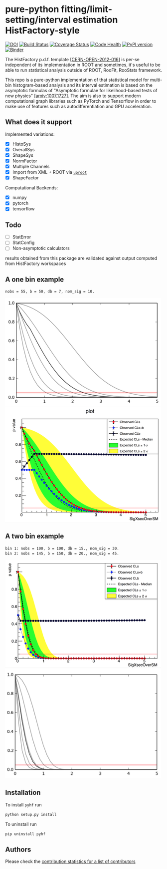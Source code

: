 # pure-python fitting/limit-setting/interval estimation HistFactory-style

[![DOI](https://zenodo.org/badge/118789569.svg)](https://zenodo.org/badge/latestdoi/118789569)
[![Build Status](https://travis-ci.org/diana-hep/pyhf.svg?branch=master)](https://travis-ci.org/diana-hep/pyhf)
[![Coverage Status](https://coveralls.io/repos/github/diana-hep/pyhf/badge.svg?branch=master)](https://coveralls.io/github/diana-hep/pyhf?branch=master)
[![Code Health](https://landscape.io/github/diana-hep/pyhf/master/landscape.svg?style=flat)](https://landscape.io/github/diana-hep/pyhf/master)
[![PyPI version](https://badge.fury.io/py/pyhf.svg)](https://badge.fury.io/py/pyhf)
[![Binder](https://mybinder.org/badge.svg)](https://mybinder.org/v2/gh/diana-hep/pyhf/master)

The HistFactory p.d.f. template [[CERN-OPEN-2012-016](https://cds.cern.ch/record/1456844)] is per-se independent of its implementation in ROOT and sometimes, it's useful to be able to run statistical analysis outside
of ROOT, RooFit, RooStats framework.

This repo is a pure-python implementation of that statistical model for multi-bin histogram-based analysis and its interval estimation is based on the asymptotic formulas of "Asymptotic formulae for likelihood-based tests of new physics" [[arxiv:1007.1727](https://arxiv.org/abs/1007.1727)]. The aim is also to support modern computational graph libraries such as PyTorch and Tensorflow in order to make use of features such as autodifferentiation and GPU acceleration.

## What does it support

Implemented variations:
- [x] HistoSys
- [x] OverallSys
- [x] ShapeSys
- [x] NormFactor
- [x] Multiple Channels
- [x] Import from XML + ROOT via [`uproot`](https://github.com/scikit-hep/uproot)
- [x] ShapeFactor

Computational Backends:
- [x] numpy
- [x] pytorch
- [x] tensorflow

## Todo
- [ ] StatError
- [ ] StatConfig
- [ ] Non-asymptotic calculators

results obtained from this package are validated against output computed from HistFactory workspaces

## A one bin example

```
nobs = 55, b = 50, db = 7, nom_sig = 10.
```

<img src="docs/img/manual_1bin_55_50_7.png" alt="manual" width="500"/>
<img src="docs/img/hfh_1bin_55_50_7.png" alt="manual" width="500"/>


## A two bin example

```
bin 1: nobs = 100, b = 100, db = 15., nom_sig = 30.
bin 2: nobs = 145, b = 150, db = 20., nom_sig = 45.
```

<img src="docs/img/manual_2_bin_100.0_145.0_100.0_150.0_15.0_20.0_30.0_45.0.png" alt="manual" width="500"/>
<img src="docs/img/hfh_2_bin_100.0_145.0_100.0_150.0_15.0_20.0_30.0_45.0.png" alt="manual" width="500"/>

## Installation
To install `pyhf` run
```bash
python setup.py install
```
To uninstall run
```bash
pip uninstall pyhf
```

## Authors

Please check the [contribution statistics for a list of contributors](https://github.com/lukasheinrich/pyhf/graphs/contributors)
